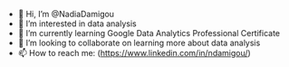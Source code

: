 - 👋 Hi, I’m @NadiaDamigou
- 👀 I’m interested in data analysis
- 🌱 I’m currently learning Google Data Analytics Professional Certificate
- 💞️ I’m looking to collaborate on learning more about data analysis
- 📫 How to reach me: (https://www.linkedin.com/in/ndamigou/)

<!---
NadiaDamigou/NadiaDamigou is a ✨ special ✨ repository because its `README.md` (this file) appears on your GitHub profile.
You can click the Preview link to take a look at your changes.
--->

